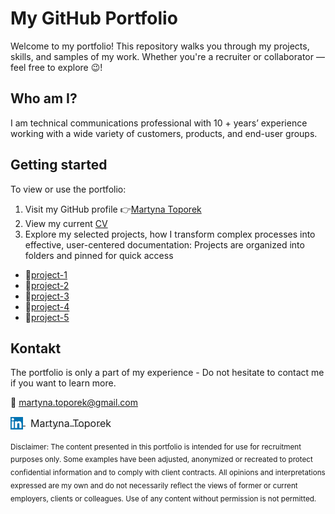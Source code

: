 # My GitHub Portfolio 
Welcome to my portfolio! This repository walks you through my projects, skills, and samples of my work. Whether you're a recruiter or collaborator — feel free to explore 😉!

## Who am I?
I am technical communications professional with 10 + years’ experience working with a wide variety of customers, products, and end-user groups.


## Getting started
To view or use the portfolio:
1. Visit my GitHub profile 👉[Martyna Toporek](https://github.com/martynasarpkaya/martynatoporek.github.io)
2. View my current [CV](docs/Toporek_Martyna.pdf)
3. Explore my selected projects, how I transform complex processes into effective, user-centered documentation:
   Projects are organized into folders and pinned for quick access
- 📁[project-1](project-1/README.md)
- 📁[project-2](project-2/README.md)
- 📁[project-3](project-3/README.md)
- 📁[project-4](project-4/README.md)
- 📁[project-5](project-5/README.md)
  
## Kontakt

The portfolio is only a part of my experience - Do not hesitate to contact me if you want to learn more.

📨 martyna.toporek@gmail.com

<p align="left">
  <a href="https://www.linkedin.com/in/martyna-toporek-a72237153/" target="_blank">
    <img src="images/LinkedIn_logo.png" alt="LinkedIn" width="20" height="20" style="vertical-align: middle;"/> 
       <span style="font-size: 16px; vertical-align: middle; margin-left: 8px;"> Martyna Toporek</span>
  </a>
</p>


<sub>
Disclaimer:
The content presented in this portfolio is intended for use for recruitment purposes only. Some examples have been adjusted, anonymized or recreated to protect confidential information and to comply with client contracts.
All opinions and interpretations expressed are my own and do not necessarily reflect the views of former or current employers, clients or colleagues.
Use of any content without permission is not permitted.
</sub>

 
